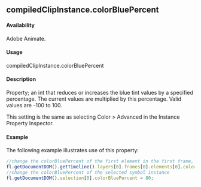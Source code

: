 ## compiledClipInstance.colorBluePercent

#### Availability

Adobe Animate.

#### Usage

compiledClipInstance.colorBluePercent

#### Description

Property; an int that reduces or increases the blue tint values by a specified percentage. The current values are multiplied by this percentage. Valid values are -100 to 100.

This setting is the same as selecting Color > Advanced in the Instance Property Inspector.

#### Example

The following example illustrates use of this property:
```javascript
//change the colorBluePercent of the first element in the first frame, top layer
fl.getDocumentDOM().getTimeline().layers[0].frames[0].elements[0].colorBluePercent = 100;
//change the colorBluePercent of the selected symbol instance
fl.getDocumentDOM().selection[0].colorBluePercent = 80;

```